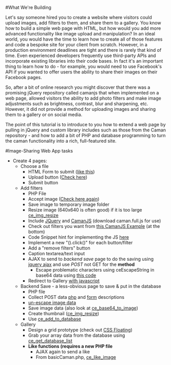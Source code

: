 #What We're Building

Let's say someone hired you to create a website where visitors could upload images, add filters to them, and share them to a gallery. You know how to build a simple web page with HTML, but how would you add more advanced functionality like image upload and manipulation? In an ideal world, you would have the time to learn how to create all of those features and code a bespoke site for your client from scratch. However, in a production environment deadlines are tight and there is rarely that kind of time. Even experienced developers frequently use third-party APIs and incorporate existing libraries into their code bases. In fact it's an important thing to learn how to do - for example, you would need to use Facebook's API if you wanted to offer users the ability to share their images on their Facebook pages. 

So, after a bit of online research you might discover that there was a promising jQuery repository called camanjs that when implemented on a web page, allowed visitors the ability to add photo filters and make image adjustments such as brightness, contrast, blur and sharpening, etc. However, it did not provide a method for uploading images and sharing them to a gallery or on social media. 

The point of this tutorial is to introduce to you how to extend a web page by pulling in jQuery and custom library includes such as those from the Caman repository - and how to add a bit of PHP and database programming to turn the caman functionality into a rich, full-featured site. 


#Image-Sharing Web App tasks


- Create 4 pages:
	* Choose a file
		+ HTML Form to submit ([like this](http://www.w3schools.com/html/html_forms.asp))
		+ Upload button ([Check here](http://www.w3schools.com/php/php_file_upload.asp))
		+ Submit button
	* Add filters
		+ PHP File
		+ Accept image ([Check here again](http://www.w3schools.com/php/php_file_upload.asp))
		+ Save image to temporary image folder
		+ Resize image (640x640 is often good) if it is too large [ce_img_resize](https://github.com/DesignCodeBuild/basiccamanjs/blob/master/Docs.md#ce_image_resize)
		+ Include [JQuery](https://code.jquery.com/) and [CamanJS](https://github.com/meltingice/CamanJS/tree/36697e053d0b8f3b5cc58fba274b5cd65cb219c2/dist) (download caman.full.js for use)
		+ Check out filters you want from [this CamanJS Example](http://camanjs.com/examples/) (at the bottom)
		+ Code Snippet hint for implementing the JS [here](http://www.jsfiddle.net/6pusyskL/)
		+ Implement a new "().click()" for each button/filter
		+ Add a "remove filters" button
		+ Caption textarea/text input
		+ AJAX to send to *backend save* page to do the saving using [jquery ajax](http://www.w3schools.com/js/js_window_location.asp) and use *POST* not GET for the **method**
			* Escape problematic characters using ceEscapeString in base64 data using [this code](https://github.com/DesignCodeBuild/basiccamanjs/blob/master/escape.js)
		+ Redirect to Gallery [with javascript](http://www.w3schools.com/js/js_window_location.asp)
	* Backend Save - a less-obvious page to save & put in the database
		+ PHP file
		+ Collect POST data [php](http://php.net/manual/en/reserved.variables.post.php) and [form](http://www.w3schools.com/php/php_forms.asp) descriptions
		+ [un-escape image data](https://github.com/DesignCodeBuild/basiccamanjs/blob/master/Docs.md#ce_unescape_string)
		+ Save image data (also look at [ce\_base64\_to\_image](https://github.com/DesignCodeBuild/basiccamanjs/blob/master/Docs.md#ce_base64_to_image))
		+ Create thumbnail ([ce_img_resize](https://github.com/DesignCodeBuild/basiccamanjs/blob/master/Docs.md#ce_image_resize))
		+ Use [ce\_add\_to\_database](https://github.com/DesignCodeBuild/basiccamanjs/blob/master/Docs.md#ce_unescape_string)
	* Gallery
		+ Design a grid prototype (check out [CSS Floating](http://www.w3schools.com/css/css_float.asp))
		+ Grab your array data from the database using [ce\_get\_database\_list](https://github.com/DesignCodeBuild/basiccamanjs/blob/master/Docs.md#ce_get_database_list)
		+ **Like functions (requires a new PHP file**
			* AJAX again to send a like
			* From basicCaman.php, [ce_like_image](https://github.com/DesignCodeBuild/basiccamanjs/blob/master/Docs.md#ce_like_image)
